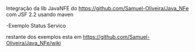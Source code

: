 Integração da lib JavaNFE do https://github.com/Samuel-Oliveira/Java_NFe com JSF 2.2 usando maven

-Exemplo Status Servico

restante dos exemplos esta em https://github.com/Samuel-Oliveira/Java_NFe/wiki
